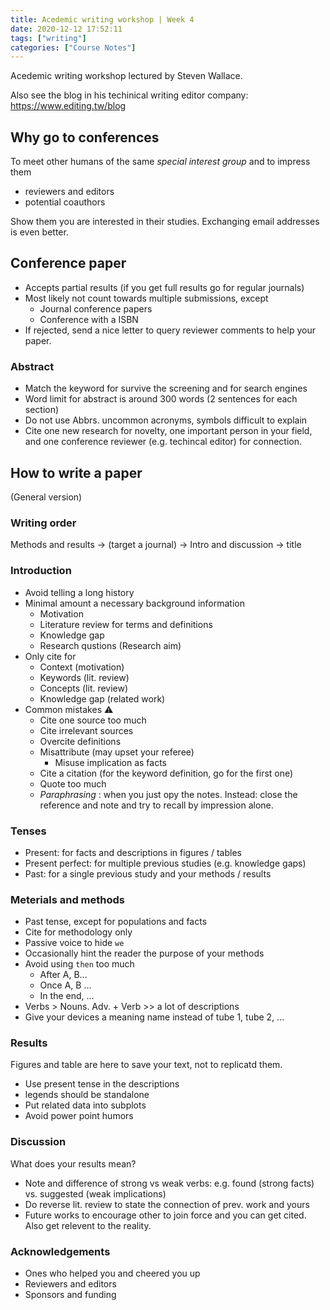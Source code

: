 ```yaml
---
title: Acedemic writing workshop | Week 4
date: 2020-12-12 17:52:11
tags: ["writing"]
categories: ["Course Notes"]
---
```


Acedemic writing workshop lectured by Steven Wallace.

Also see the blog in his techinical writing editor company: <https://www.editing.tw/blog>

<!--more-->

## Why go to conferences

To meet other humans of the same _special interest group_ and to impress them

- reviewers and editors
- potential coauthors

Show them you are interested in their studies. Exchanging email addresses is even better.

## Conference paper

- Accepts partial results (if you get full results go for regular journals)
- Most likely not count towards multiple submissions, except
  - Journal conference papers
  - Conference with a ISBN
- If rejected, send a nice letter to query reviewer comments to help your paper.

### Abstract
- Match the keyword for survive the screening and for search engines
- Word limit for abstract is around 300 words (2 sentences for each section)
- Do not use Abbrs. uncommon acronyms, symbols difficult to explain
- Cite one new research for novelty, one important person in your field, and one conference reviewer (e.g. techincal editor) for connection.

## How to write a paper

(General version)

### Writing order

Methods and results -> (target a journal) -> Intro and discussion -> title

### Introduction

- Avoid telling a long history
- Minimal amount a necessary background information
  - Motivation
  - Literature review for terms and definitions
  - Knowledge gap
  - Research qustions (Research aim)
- Only cite for
  - Context (motivation)
  - Keywords (lit. review)
  - Concepts (lit. review)
  - Knowledge gap (related work)
- Common mistakes ⚠️
  - Cite one source too much
  - Cite irrelevant sources
  - Overcite definitions
  - Misattribute (may upset your referee)
    - Misuse implication as facts
  - Cite a citation (for the keyword definition, go for the first one)
  - Quote too much
  - _Paraphrasing_ : when you just opy the notes. Instead: close the reference and note and try to recall by impression alone.

### Tenses
- Present: for facts and descriptions in figures / tables
- Present perfect: for multiple previous studies (e.g. knowledge gaps)
- Past: for a single previous study and your methods / results



### Meterials and methods

- Past tense, except for populations and facts
- Cite for methodology only
- Passive voice to hide `we`
- Occasionally hint the reader the purpose of your methods
- Avoid using `then` too much
  - After A, B...
  - Once A, B ...
  - In the end, ...
- Verbs > Nouns. Adv. + Verb >> a lot of descriptions
- Give your devices a meaning name instead of tube 1, tube 2, ...

### Results

Figures and table are here to save your text, not to replicatd them.
- Use present tense in the descriptions
- legends should be standalone
- Put related data into subplots
- Avoid power point humors

### Discussion

What does your results mean?

- Note and difference of strong vs weak verbs: e.g. found (strong facts) vs. suggested (weak implications)
- Do reverse lit. review to state the connection of prev. work and yours
- Future works to encourage other to join force and you can get cited. Also get relevent to the reality.

### Acknowledgements
- Ones who helped you and cheered you up
- Reviewers and editors
- Sponsors and funding

